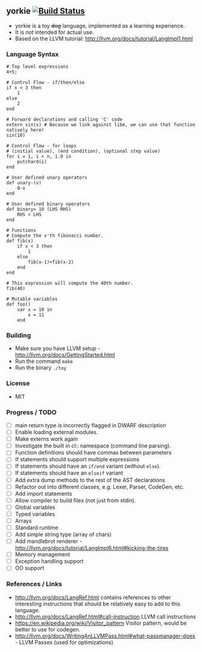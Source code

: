 ## yorkie [![Build Status](https://travis-ci.org/daniel-beard/yorkie.svg)](https://travis-ci.org/daniel-beard/yorkie)
- yorkie is a toy ~~dog~~ language, implemented as a learning experience.
- It is *not* intended for actual use.
- Based on the LLVM tutorial: http://llvm.org/docs/tutorial/LangImpl1.html

### Language Syntax
```
# Top level expressions
4+5;

# Control Flow - if/then/else
if x < 3 then
    1
else 
    2
end

# Forward declarations and calling 'C' code
extern sin(x) # Because we link against libm, we can use that function natively here!
sin(10)

# Control Flow - for loops
# (initial value), (end condition), (optional step value)
for i = 1, i < n, 1.0 in 
    putchard(i)
end

# User defined unary operators
def unary-(v)
    0-v
end

# User defined binary operators
def binary> 10 (LHS RHS)
    RHS < LHS
end

# Functions
# Compute the x'th fibonacci number.
def fib(x)
    if x < 3 then
        1
    else
        fib(x-1)+fib(x-2)
    end
end

# This expression will compute the 40th number.
fib(40)

# Mutable variables
def foo()
    var x = 10 in 
        x = 11
    end
```

### Building
- Make sure you have LLVM setup - http://llvm.org/docs/GettingStarted.html
- Run the command `make`
- Run the binary `./toy`

### License
- MIT

### Progress / TODO
- [ ] main return type is incorrectly flagged in DWARF description
- [ ] Enable loading external modules.
- [ ] Make externs work again
- [ ] Investigate the built in cl:: namespace (command line parsing).
- [ ] Function definitions should have commas between parameters
- [ ] If statements should support multiple expressions
- [ ] If statements should have an `if/end` variant (without `else`).
- [ ] If statements should have an `elseif` variant
- [ ] Add extra dump methods to the rest of the AST declarations
- [ ] Refactor out into different classes, e.g. Lexer, Parser, CodeGen, etc.
- [ ] Add import statements
- [ ] Allow compiler to build files (not just from stdin).
- [ ] Global variables
- [ ] Typed variables
- [ ] Arrays
- [ ] Standard runtime
- [ ] Add simple string type (array of chars)
- [ ] Add mandlebrot renderer - http://llvm.org/docs/tutorial/LangImpl6.html#kicking-the-tires
- [ ] Memory management
- [ ] Exception handling support
- [ ] OO support

### References / Links
- http://llvm.org/docs/LangRef.html contains references to other interesting instructions that should be relatively easy to add to this language.
- http://llvm.org/docs/LangRef.html#call-instruction LLVM call instructions
- https://en.wikipedia.org/wiki/Visitor_pattern Visitor pattern, would be better to use for codegen.
- http://llvm.org/docs/WritingAnLLVMPass.html#what-passmanager-does - LLVM Passes (used for optimizations)
